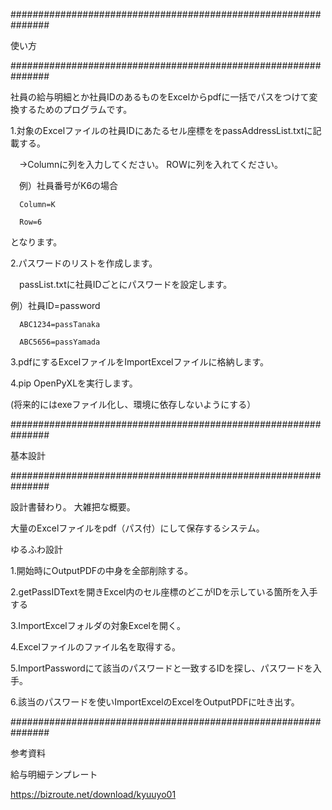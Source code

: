###############################################################

使い方

###############################################################

社員の給与明細とか社員IDのあるものをExcelからpdfに一括でパスをつけて変換するためのプログラムです。

1.対象のExcelファイルの社員IDにあたるセル座標ををpassAddressList.txtに記載する。

　→Columnに列を入力してください。 ROWに列を入れてください。
 
　例）社員番号がK6の場合  
 
      Column=K
      
      Row=6  
  
  となります。


2.パスワードのリストを作成します。

　passList.txtに社員IDごとにパスワードを設定します。
 
  例）社員ID=password
  
      ABC1234=passTanaka
      
      ABC5656=passYamada

3.pdfにするExcelファイルをImportExcelファイルに格納します。

4.pip OpenPyXLを実行します。

(将来的にはexeファイル化し、環境に依存しないようにする）

###############################################################

基本設計

###############################################################

設計書替わり。
大雑把な概要。

大量のExcelファイルをpdf（パス付）にして保存するシステム。


ゆるふわ設計


1.開始時にOutputPDFの中身を全部削除する。

2.getPassIDTextを開きExcel内のセル座標のどこがIDを示している箇所を入手する

3.ImportExcelフォルダの対象Excelを開く。

4.Excelファイルのファイル名を取得する。

5.ImportPasswordにて該当のパスワードと一致するIDを探し、パスワードを入手。

6.該当のパスワードを使いImportExcelのExcelをOutputPDFに吐き出す。


###############################################################

参考資料

給与明細テンプレート

https://bizroute.net/download/kyuuyo01

